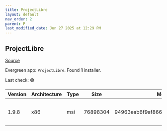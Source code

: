 ```yaml
---
title: ProjectLibre
layout: default
nav_order: 2
parent: P
last_modified_date: Jun 27 2025 at 12:29 PM
---
```


## ProjectLibre

[Source](https://www.projectlibre.com/)

Evergreen app: `ProjectLibre`. Found **1** installer.

Last check: 🟢

| Version | Architecture | Type | Size     | Md5                              | FileName               | URI                                                                                                                                                                                                                        |
| ------- | ------------ | ---- | -------- | -------------------------------- | ---------------------- | -------------------------------------------------------------------------------------------------------------------------------------------------------------------------------------------------------------------------- |
| 1.9.8   | x86          | msi  | 76898304 | 94963eab6f9af8669471f6f2d055e5c6 | ProjectLibre-1.9.8.msi | [https://ixpeering.dl.sourceforge.net/project/projectlibre/ProjectLibre/1.9.8/ProjectLibre-1.9.8.msi?viasf=1](https://ixpeering.dl.sourceforge.net/project/projectlibre/ProjectLibre/1.9.8/ProjectLibre-1.9.8.msi?viasf=1) |
